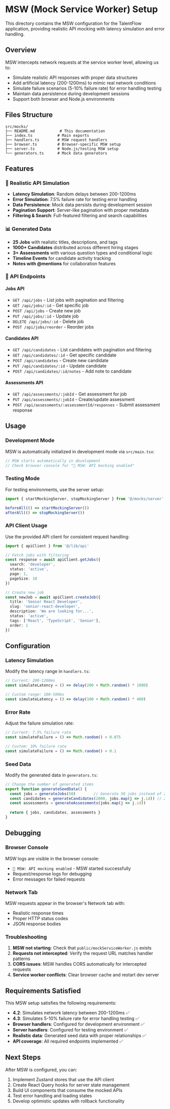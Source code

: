 # MSW (Mock Service Worker) Setup

This directory contains the MSW configuration for the TalentFlow application, providing realistic API mocking with latency simulation and error handling.

## Overview

MSW intercepts network requests at the service worker level, allowing us to:
- Simulate realistic API responses with proper data structures
- Add artificial latency (200-1200ms) to mimic real network conditions
- Simulate failure scenarios (5-10% failure rate) for error handling testing
- Maintain data persistence during development sessions
- Support both browser and Node.js environments

## Files Structure

```
src/mocks/
├── README.md           # This documentation
├── index.ts           # Main exports
├── handlers.ts        # MSW request handlers
├── browser.ts         # Browser-specific MSW setup
├── server.ts          # Node.js/testing MSW setup
└── generators.ts      # Mock data generators
```

## Features

### 🎯 Realistic API Simulation
- **Latency Simulation**: Random delays between 200-1200ms
- **Error Simulation**: 7.5% failure rate for testing error handling
- **Data Persistence**: Mock data persists during development session
- **Pagination Support**: Server-like pagination with proper metadata
- **Filtering & Search**: Full-featured filtering and search capabilities

### 📊 Generated Data
- **25 Jobs** with realistic titles, descriptions, and tags
- **1000+ Candidates** distributed across different hiring stages
- **3+ Assessments** with various question types and conditional logic
- **Timeline Events** for candidate activity tracking
- **Notes with @mentions** for collaboration features

### 🔧 API Endpoints

#### Jobs API
- `GET /api/jobs` - List jobs with pagination and filtering
- `GET /api/jobs/:id` - Get specific job
- `POST /api/jobs` - Create new job
- `PUT /api/jobs/:id` - Update job
- `DELETE /api/jobs/:id` - Delete job
- `POST /api/jobs/reorder` - Reorder jobs

#### Candidates API
- `GET /api/candidates` - List candidates with pagination and filtering
- `GET /api/candidates/:id` - Get specific candidate
- `POST /api/candidates` - Create new candidate
- `PUT /api/candidates/:id` - Update candidate
- `POST /api/candidates/:id/notes` - Add note to candidate

#### Assessments API
- `GET /api/assessments/:jobId` - Get assessment for job
- `PUT /api/assessments/:jobId` - Create/update assessment
- `POST /api/assessments/:assessmentId/responses` - Submit assessment response

## Usage

### Development Mode
MSW is automatically initialized in development mode via `src/main.tsx`:

```typescript
// MSW starts automatically in development
// Check browser console for "🔶 MSW: API mocking enabled"
```

### Testing Mode
For testing environments, use the server setup:

```typescript
import { startMockingServer, stopMockingServer } from '@/mocks/server'

beforeAll(() => startMockingServer())
afterAll(() => stopMockingServer())
```

### API Client Usage
Use the provided API client for consistent request handling:

```typescript
import { apiClient } from '@/lib/api'

// Fetch jobs with filtering
const response = await apiClient.getJobs({
  search: 'developer',
  status: 'active',
  page: 1,
  pageSize: 10
})

// Create new job
const newJob = await apiClient.createJob({
  title: 'Senior React Developer',
  slug: 'senior-react-developer',
  description: 'We are looking for...',
  status: 'active',
  tags: ['React', 'TypeScript', 'Senior'],
  order: 1
})
```

## Configuration

### Latency Simulation
Modify the latency range in `handlers.ts`:

```typescript
// Current: 200-1200ms
const simulateLatency = () => delay(200 + Math.random() * 1000)

// Custom range: 100-500ms
const simulateLatency = () => delay(100 + Math.random() * 400)
```

### Error Rate
Adjust the failure simulation rate:

```typescript
// Current: 7.5% failure rate
const simulateFailure = () => Math.random() < 0.075

// Custom: 10% failure rate
const simulateFailure = () => Math.random() < 0.1
```

### Seed Data
Modify the generated data in `generators.ts`:

```typescript
// Change the number of generated items
export function generateSeedData() {
  const jobs = generateJobs(50)        // Generate 50 jobs instead of 25
  const candidates = generateCandidates(2000, jobs.map(j => j.id)) // 2000 candidates
  const assessments = generateAssessments(jobs.map(j => j.id))
  
  return { jobs, candidates, assessments }
}
```

## Debugging

### Browser Console
MSW logs are visible in the browser console:
- `🔶 MSW: API mocking enabled` - MSW started successfully
- Request/response logs for debugging
- Error messages for failed requests

### Network Tab
MSW requests appear in the browser's Network tab with:
- Realistic response times
- Proper HTTP status codes
- JSON response bodies

### Troubleshooting

1. **MSW not starting**: Check that `public/mockServiceWorker.js` exists
2. **Requests not intercepted**: Verify the request URL matches handler patterns
3. **CORS issues**: MSW handles CORS automatically for intercepted requests
4. **Service worker conflicts**: Clear browser cache and restart dev server

## Requirements Satisfied

This MSW setup satisfies the following requirements:

- **4.2**: Simulates network latency between 200-1200ms ✅
- **4.3**: Simulates 5-10% failure rate for error handling testing ✅
- **Browser handlers**: Configured for development environment ✅
- **Server handlers**: Configured for testing environment ✅
- **Realistic data**: Generated seed data with proper relationships ✅
- **API coverage**: All required endpoints implemented ✅

## Next Steps

After MSW is configured, you can:
1. Implement Zustand stores that use the API client
2. Create React Query hooks for server state management
3. Build UI components that consume the mocked APIs
4. Test error handling and loading states
5. Develop optimistic updates with rollback functionality